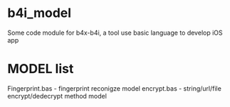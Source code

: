 # b4i_model
Some code module for b4x-b4i, a tool use basic language to develop iOS app

# MODEL list
Fingerprint.bas - fingerprint reconigze model
encrypt.bas - string/url/file encrypt/dedecrypt method model
